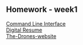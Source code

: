 <html>
<html lang="en">
<head>
    <meta charset="UTF-8">
    <meta name="viewport" content="width=device-width, initial-scale=1.0">
</head>
<body>
    <h2>Homework - week1</h2>
    <a href="https://Ayman-Alnahal.github.io/HYF-Module-HTMLCSSGIT/week1/CLI-Challenge.txt"> Command Line Interface</a>
    <br>
    <a href="https://Ayman-Alnahal.github.io/HYF-Module-HTMLCSSGIT/week1/digital-resume"> Digital Resume</a>
    <br>
    <a href="https://Ayman-Alnahal.github.io/HYF-Module-HTMLCSSGIT/Week2/The-Drones-website"> The-Drones-website</a>
    
</body>
</html>
